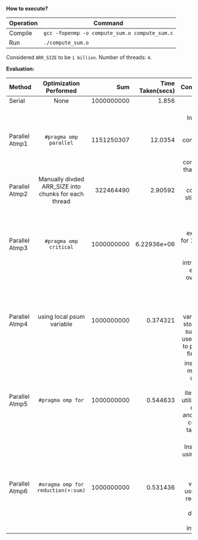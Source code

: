 **How to execute?**

| Operation  | Command |
| ------------- | ------------- |
| Compile  | `gcc -fopenmp -o compute_sum.o compute_sum.c`  |
| Run  | `./compute_sum.o`  |

Considered `ARR_SIZE` to be `1 billion`.
Number of threads: `4`.

**Evaluation:**

| Method | Optimization Performed | Sum | Time Taken(secs) | Comments |
| :---         |     :---:      |          ---: |          ---: |          ---: |
| Serial   | None     | 1000000000    | 1.856     | None    |
| Parallel Atmp1   | `#pragma omp parallel`    | 1151250307    | 12.0354    | 1. Incorrect result (Race condition). <br/>2.More time consumed than serial    |
| Parallel Atmp2   | Manually divded ARR_SIZE into chunks for each thread     | 322464490    | 2.90592     | Race condition still exists    |
| Parallel Atmp3   | `#pragma omp critical`     | 1000000000    | 6.22936e+06     | critical region code is executed for 1 billion times, which introduces extreme overhead     |
| Parallel Atmp4   | using local psum variable     | 1000000000    | 0.374321     | Used thread private psum variable to store local sums and use critical to perform final sum     |
| Parallel Atmp5   | `#pragma omp for`     | 1000000000    | 0.544633     | instead of manually dividing the iterations, utilized the omp for and letting compiler take care of it.     |
| Parallel Atmp6   | `#oragma omp for reduction(+:sum)`    | 1000000000    | 0.531436     | Instead of using local thread private psum variable, used omp reduction which does the same internally    |
